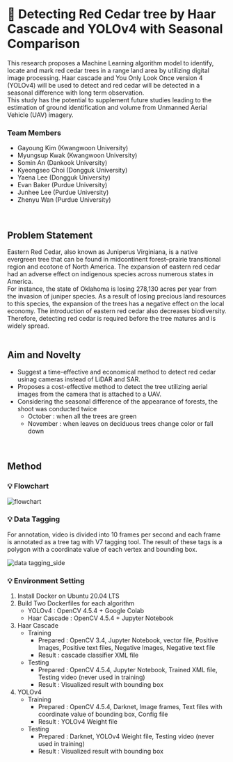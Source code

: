 # 🎄 Detecting Red Cedar tree by Haar Cascade and YOLOv4 with Seasonal Comparison 

This research proposes a Machine Learning algorithm model to identify, locate and mark red cedar trees in a range land area by utilizing digital image processing. Haar cascade and You Only Look Once version 4 (YOLOv4) will be used to detect and red cedar will be detected in a seasonal difference with long term observation.  
This study has the potential to supplement future studies leading to the estimation of ground identification and volume from Unmanned Aerial Vehicle (UAV) imagery.
</br>
### Team Members
- Gayoung Kim (Kwangwoon University)
- Myungsup Kwak (Kwangwoon University)
- Somin An (Dankook University)
- Kyeongseo Choi (Dongguk University)
- Yaena Lee (Dongguk University)
- Evan Baker (Purdue University)
- Junhee Lee (Purdue University)
- Zhenyu Wan (Purdue University)
</br>

## Problem Statement
Eastern Red Cedar, also known as Juniperus Virginiana, is a native evergreen tree that can be found in midcontinent forest–prairie transitional region and ecotone of North America. The expansion of eastern red cedar had an adverse effect on indigenous species across numerous states in America.  
For instance, the state of Oklahoma is losing 278,130 acres per year from the invasion of juniper species. As a result of losing precious land resources to this species, the expansion of the trees has a negative effect on the local economy. The introduction of eastern red cedar also decreases biodiversity.  
Therefore, detecting red cedar is required before the tree matures and is widely spread.  
</br>

## Aim and Novelty 
- Suggest a time-effective and economical method to detect red cedar usinag cameras instead of LiDAR and SAR. 
- Proposes a cost-effective method to detect the tree utilizing aerial images from the camera that is attached to a UAV. 
- Considering the seasonal difference of the appearance of forests, the shoot was conducted twice
  -  October : when all the trees are green
  -  November : when leaves on deciduous trees change color or fall down
</br>

## Method
### 💡 Flowchart
![flowchart](https://user-images.githubusercontent.com/38778937/146014816-991ec3ae-21c2-45f4-a6f7-e6f61e8d805d.jpg)


### 💡 Data Tagging
For annotation, video is divided into 10 frames per second and each frame is annotated as a tree tag with V7 tagging tool. The result of these tags is a polygon with a coordinate value of each vertex and bounding box.  

![data tagging_side](https://user-images.githubusercontent.com/38778937/144276628-07991c13-c5db-4549-9b57-ece8a90506f8.jpg)

### 💡 Environment Setting
1. Install Docker on Ubuntu 20.04 LTS
2. Build Two Dockerfiles for each algorithm
    - YOLOv4 : OpenCV 4.5.4 + Google Colab
    - Haar Cascade : OpenCV 4.5.4 + Jupyter Notebook
3. Haar Cascade
    - Training
      - Prepared : OpenCV 3.4, Jupyter Notebook, vector file, Positive Images, Positive text files, Negative Images, Negative text file
      - Result : cascade classifier XML file
    - Testing
      - Prepared : OpenCV 4.5.4, Jupyter Notebook, Trained XML file, Testing video (never used in training)
      - Result : Visualized result with bounding box
4. YOLOv4
    - Training
      - Prepared : OpenCV 4.5.4, Darknet, Image frames, Text files with coordinate value of bounding box, Config file
      - Result : YOLOv4 Weight file
    - Testing
      - Prepared : Darknet, YOLOv4 Weight file, Testing video (never used in training)
      - Result : Visualized result with bounding box


